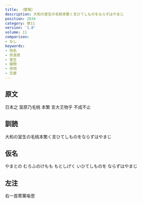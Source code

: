 ```yaml
---
title: （譬喩）
description: 大和の室生の毛桃本繁く言ひてしものをならずはやまじ
position: 2834
category: 巻11
version: '1.0'
volume: 11
comparison:
- なし
keywords:
- 地名
- 奈良県
- 室生
- 植物
- 序詞
- 恋愛
---
```


## 原文

日本之 室原乃毛桃 本繁 言大王物乎 不成不止

## 訓読

大和の室生の毛桃本繁く言ひてしものをならずはやまじ

## 仮名

やまとの むろふのけもも もとしげく いひてしものを ならずはやまじ

## 左注

右一首寄菓喩思
